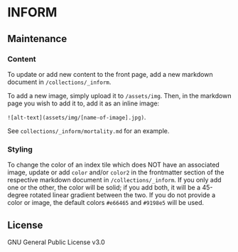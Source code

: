 # INFORM

## Maintenance

### Content
To update or add new content to the front page, add a new markdown document in `/collections/_inform`.

To add a new image, simply upload it to `/assets/img`. Then, in the markdown page you wish to add it to, add it as an inline image:

`![alt-text](assets/img/[name-of-image].jpg)`.

See `collections/_inform/mortality.md` for an example.

### Styling
To change the color of an index tile which does NOT have an associated image, update or add `color` and/or `color2` in the frontmatter section of the respective markdown document in `/collections/_inform`. If you only add one or the other, the color will be solid; if you add both, it will be a 45-degree rotated linear gradient between the two. If you do not provide a color or image, the default colors `#e66465` and `#9198e5` will be used.

## License

GNU General Public License v3.0

